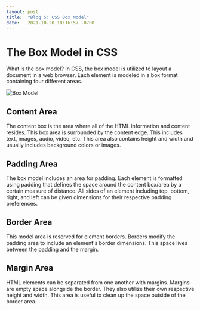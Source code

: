```yaml
---
layout: post
title:  "Blog 5: CSS Box Model"
date:   2021-10-20 18:16:57 -0700
---
```


# The Box Model in CSS 

What is the box model? In CSS, the box model is utilized to layout a document in a web browser. Each element is modeled in a box format containing four different areas.  

![Box Model](https://www.kasandbox.org/programming-images/misc/boxmodel.png)

## Content Area  
The content box is the area where all of the HTML information and content resides. This box area is surrounded by the content edge. This includes text, images, audio, video, etc. This area also contains height and width and usually includes background colors or images.   

## Padding Area 
The box model includes an area for padding. Each element is formatted using padding that defines the space around the content box/area by a certain measure of distance. All sides of an element including top, bottom, right, and left can be given dimensions for their respective padding preferences.  

## Border Area
This model area is reserved for element borders. Borders modify the padding area to include an element's border dimensions. This space lives between the padding and the margin.  

## Margin Area
HTML elements can be separated from one another with margins. Margins are empty space alongside the border. They also utilize their own respective height and width. This area is useful to clean up the space outside of the border area.  

